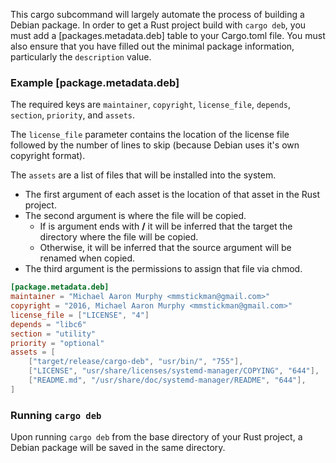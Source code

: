 This cargo subcommand will largely automate the process of building a Debian package. In order to get a Rust project build with `cargo deb`, you must add a [packages.metadata.deb] table to your Cargo.toml file. You must also ensure that you have filled out the minimal package information, particularly the `description` value.

### Example [package.metadata.deb]
The required keys are `maintainer`, `copyright`, `license_file`, `depends`, `section`, `priority`, and `assets`.

The `license_file` parameter contains the location of the license file followed by the number of lines to skip (because Debian uses it's own copyright format).

The `assets` are a list of files that will be installed into the system.
- The first argument of each asset is the location of that asset in the Rust project.
- The second argument is where the file will be copied.
    - If is argument ends with **/** it will be inferred that the target the directory where the file will be copied.
    - Otherwise, it will be inferred that the source argument will be renamed when copied.
- The third argument is the permissions to assign that file via chmod.

```toml
[package.metadata.deb]
maintainer = "Michael Aaron Murphy <mmstickman@gmail.com>"
copyright = "2016, Michael Aaron Murphy <mmstickman@gmail.com>"
license_file = ["LICENSE", "4"]
depends = "libc6"
section = "utility"
priority = "optional"
assets = [
    ["target/release/cargo-deb", "usr/bin/", "755"],
    ["LICENSE", "usr/share/licenses/systemd-manager/COPYING", "644"],
    ["README.md", "/usr/share/doc/systemd-manager/README", "644"],
]
```

### Running `cargo deb`
Upon running `cargo deb` from the base directory of your Rust project, a Debian package will be saved in the same
directory.
